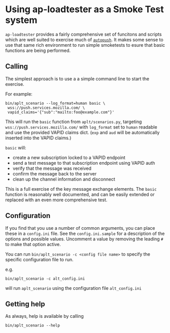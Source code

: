 # Using ap-loadtester as a Smoke Test system

`ap-loadtester` provides a fairly comprehensive set of funcitons and
scripts which are well suited to exercise much of [`autopush`](https://github.com/mozilla-services/autopush). It makes
some sense to use that same rich environment to run simple smoketests
to esure that basic functions are being performed.

## Calling

The simplest approach is to use a a simple command line to start the
exercise.

For example:
``` shell
bin/aplt_scenario --log_format=human basic \
 wss://push.services.mozilla.com/ \
 vapid_claims='{"sub":"mailto:foo@example.com"}'
```

This will run the `basic` function from `aplt/scenarios.py`, targeting
`wss://push.services.mozilla.com/` with `log_format` set to `human`
readable and use the provided VAPID claims dict. (`exp` and `aud` will
be automatically inserted into the VAPID claims.)

`basic` will:
 * create a new subscription locked to a VAPID endpoint
 * send a test message to that subscription endpoint using VAPID auth
 * verify that the message was received
 * confirm the message back to the server
 * clean up the channel information and disconnect

This is a full exercise of the key message exchange elements. The
`basic` function is reasonably well documented, and can be easily
extended or replaced with an even more comprehensive test.


## Configuration
If you find that you use a number of common arguments, you can
place these in a `config.ini` file. See the `config.ini.sample` for
a description of the options and possible values. Uncomment a value by
removing the leading `#` to make that option active.

You can run `bin/aplt_scenario -c <config file name>` to specify the
specific configuration file to run.

e.g.
``` shell
bin/aplt_scenario -c alt_config.ini
```

will run `aplt_scenario` using the configuration file `alt_config.ini`

## Getting help
As always, help is available by calling

``` shell
bin/aplt_scenario --help
```
